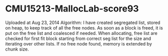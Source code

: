 CMU15213-MallocLab-score93
==========================
Uploaded at Aug 23, 2014
Algorithm: I have created segregated list, stored on heap, to keep track of all the free nodes. As soon as a block is freed, it is put on the free list and coalesced if needed. When allocating, free list are checked for first fit block starting from correct seg list for the size and iterating over other lists. If no free node found, memory is extended by chunk size.
